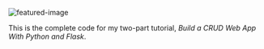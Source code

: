 ![featured-image](https://raw.githubusercontent.com/andela-mnzomo/project-dream-team-one/master/flask-crud-part-two.jpg)

This is the complete code for my two-part tutorial, *Build a CRUD Web App With Python and Flask*.
